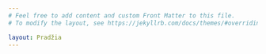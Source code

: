 ```yaml
---
# Feel free to add content and custom Front Matter to this file.
# To modify the layout, see https://jekyllrb.com/docs/themes/#overriding-theme-defaults

layout: Pradžia
---
```

